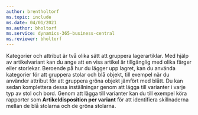 ```yaml
---
author: brentholtorf
ms.topic: include
ms.date: 04/01/2021
ms.author: bholtorf
ms.service: dynamics-365-business-central
ms.reviewer: bholtorf
---
```

Kategorier och attribut är två olika sätt att gruppera lagerartiklar. Med hjälp av artikelvariant kan du ange att en viss artikel är tillgänglig med olika färger eller storlekar. Beroende på hur du lägger upp lagret, kan du använda kategorier för att gruppera stolar och blå objekt, till exempel när du använder attribut för att gruppera gröna objekt jämfört med blått. Du kan sedan komplettera dessa inställningar genom att lägga till varianter i varje typ av stol och bord. Genom att lägga till varianter kan du till exempel köra rapporter som **Artikeldisposition per variant** för att identifiera skillnaderna mellan de blå stolarna och de gröna stolarna.
